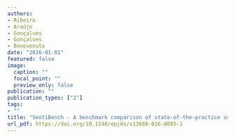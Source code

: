 ```yaml
---
authors:
- Ribeiro
- Araújo
- Gonçalves
- Gonçalves
- Benevenuto
date: "2016-01-01"
featured: false
image:
  caption: ""
  focal_point: ""
  preview_only: false
publication: ""
publication_types: ["2"]
tags:
- ""
title: "SentiBench - A benchmark comparison of state-of-the-practice sentiment analysis methods"
url_pdf: https://doi.org/10.1140/epjds/s13688-016-0085-1
---
```

